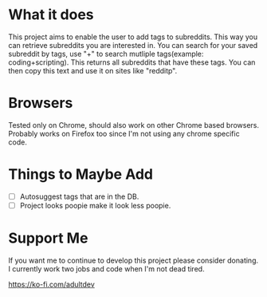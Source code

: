 # What it does
This project aims to enable the user to add tags to subreddits. This way you can retrieve subreddits you are interested in.
You can search for your saved subreddit by tags, use "+" to search mutliple tags(example: coding+scripting). 
This returns all subreddits that have these tags. You can then copy this text and use it on sites like "redditp".

# Browsers
Tested only on Chrome, should also work on other Chrome based browsers.
Probably works on Firefox too since I'm not using any chrome specific code.

# Things to Maybe Add
- [ ] Autosuggest tags that are in the DB.
- [ ] Project looks poopie make it look less poopie.

# Support Me
If you want me to continue to develop this project please consider donating. I currently work two jobs and code when I'm not dead tired.

https://ko-fi.com/adultdev
